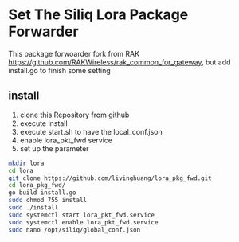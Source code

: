 # Set The Siliq Lora Package Forwarder

This package forwoarder fork from RAK <https://github.com/RAKWireless/rak_common_for_gateway>, but add install.go to finish some setting

## install

1. clone this Repository from github
2. execute install
3. execute start.sh to have the local_conf.json
4. enable lora_pkt_fwd service
5. set up the parameter

```bash
mkdir lora
cd lora
git clone https://github.com/livinghuang/lora_pkg_fwd.git
cd lora_pkg_fwd/
go build install.go
sudo chmod 755 install
sudo ./install
sudo systemctl start lora_pkt_fwd.service
sudo systemctl enable lora_pkt_fwd.service
sudo nano /opt/siliq/global_conf.json
```
